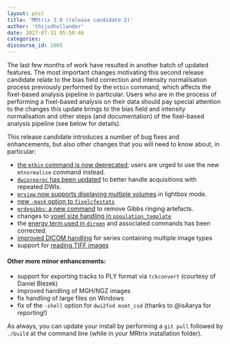 ```yaml
---
layout: post
title: 'MRtrix 3.0 (release candidate 2)'
author: 'thijsdhollander'
date: 2017-07-31 05:50:46
categories:
discourse_id: 1065
---
```

The last few months of work have resulted in another batch of updated features. The most important changes motivating this second release candidate relate to the bias field correction and intensity normalisation process previously performed by the `mtbin` command, which affects the fixel-based analysis pipeline in particular.  Users who are in the process of performing a fixel-based analysis on their data should pay special attention to the changes this update brings to the bias field and intensity normalisation and other steps (and documentation) of the fixel-based analysis pipeline (see below for details). 

This release candidate introduces a number of bug fixes and enhancements, but also other changes that you will need to know about, in particular:

- [the `mtbin` command is now deprecated](http://community.mrtrix.org/t/mrtrix-3-0-release-candidate-2/1065/2); users are urged to use the new `mtnormalise` command instead.
- [`dwipreproc` has been updated](http://community.mrtrix.org/t/mrtrix-3-0-release-candidate-2/1065/3) to better handle acquisitions with repeated DWIs.
- [`mrview` now supports displaying multiple volumes](http://community.mrtrix.org/t/mrtrix-3-0-release-candidate-2/1065/4) in lightbox mode.
- [new `-mask` option to `fixelcfestats`](http://community.mrtrix.org/t/mrtrix-3-0-release-candidate-2/1065/5)
- [ `mrdegibbs`: a new command](http://community.mrtrix.org/t/mrtrix-3-0-release-candidate-2/1065/6) to remove Gibbs ringing artefacts.
- changes to [voxel size handling in `population_template`](http://community.mrtrix.org/t/mrtrix-3-0-release-candidate-2/1065/7)
- the [energy term used in `dirgen`](http://community.mrtrix.org/t/mrtrix-3-0-release-candidate-2/1065/8) and associated commands has been corrected.
- [improved DICOM handling](http://community.mrtrix.org/t/mrtrix-3-0-release-candidate-2/1065/9) for series containing multiple image types
- support for [reading TIFF images](http://community.mrtrix.org/t/mrtrix-3-0-release-candidate-2/1065/10)

#### Other more minor enhancements:

- support for exporting tracks to PLY format via `tckconvert` (courtesy of Daniel Blezek)
- improved handling of MGH/NGZ images
- fix handling of large files on Windows
- fix of the `-shell` option for `dwi2fod msmt_csd` (thanks to @isAarya for reporting!) 

As always, you can update your install by performing a `git pull` followed by `./build` at the command line (while in your MRtrix installation folder).
            
